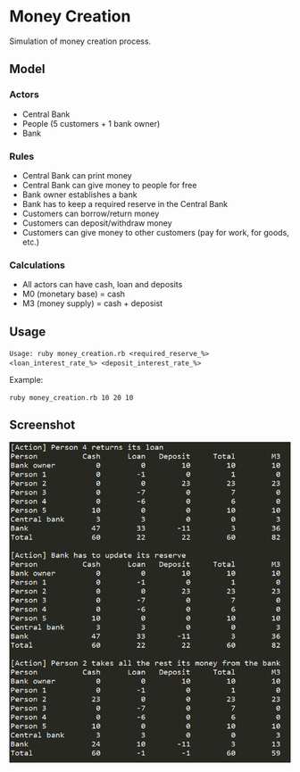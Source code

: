 # Money Creation

Simulation of money creation process.

## Model

### Actors
- Central Bank
- People (5 customers + 1 bank owner)
- Bank

### Rules
- Central Bank can print money
- Central Bank can give money to people for free
- Bank owner establishes a bank
- Bank has to keep a required reserve in the Central Bank
- Customers can borrow/return money
- Customers can deposit/withdraw money
- Customers can give money to other customers (pay for work, for goods, etc.)
 
### Calculations
- All actors can have cash, loan and deposits
- M0 (monetary base) = cash
- M3 (money supply) = cash + deposist

## Usage

`Usage: ruby money_creation.rb <required_reserve_%> <loan_interest_rate_%> <deposit_interest_rate_%>`

Example:

`ruby money_creation.rb 10 20 10`

## Screenshot

![Screenshot](https://raw.githubusercontent.com/SebastianCelejewski/money-creation/master/doc/money_creation.png)
